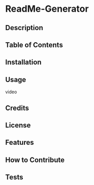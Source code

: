 # ReadMe-Generator

## Description


## Table of Contents


## Installation


## Usage
video

## Credits


## License


## Features


## How to Contribute


## Tests